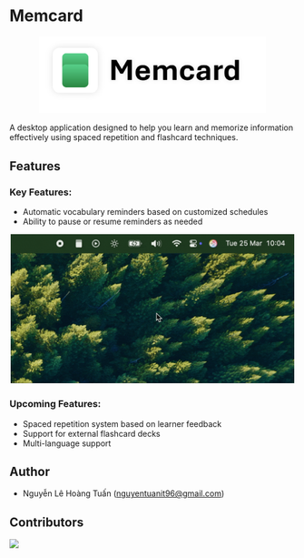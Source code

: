# Memcard

<p align="center">
  <img style="width:400px;" src="docs/images/memcard-logo.png" alt="Memcard Logo">
</p>

A desktop application designed to help you learn and memorize information effectively using spaced repetition and flashcard techniques.

## Features

### Key Features:

- Automatic vocabulary reminders based on customized schedules
- Ability to pause or resume reminders as needed

<p align="center">
  <img style="width:500px;" src="docs/images/memcard-demo.gif" alt="Memcard Demo">
</p>


### Upcoming Features:

- Spaced repetition system based on learner feedback
- Support for external flashcard decks
- Multi-language support


## Author

- Nguyễn Lê Hoàng Tuấn (nguyentuanit96@gmail.com) 

## Contributors

<a href = "https://github.com/chidokun/memcard/graphs/contributors">
  <img src = "https://contrib.rocks/image?repo=chidokun/memcard"/>
</a>